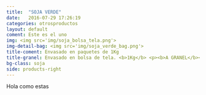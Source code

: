 ```yaml
---
title:  "SOJA VERDE"
date:   2016-07-29 17:26:19
categories: otrosproductos
layout: default
coment: Este es el uno
img: <img src='img/soja_bolsa_tela.png'>
img-detail-bag: <img src='img/soja_verde_bag.png'>
title-coment: Envasado en paquetes de 1Kg
title-granel: Envasado en bolsa de tela. <b>1Kg</b> <p><b>A GRANEL</b><br> Envasado en bolsa de <b>10Kg, 25Kg</b> 
bg-class: soja 
side: products-right
---
```


Hola como estas